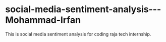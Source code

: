 # social-media-sentiment-analysis---Mohammad-Irfan
This is social media sentiment analysis for coding raja tech internship.
